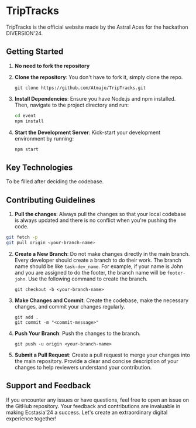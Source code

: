 # TripTracks

TripTracks is the official website made by the Astral Aces for the hackathon DIVERSION'24. 

## Getting Started

1. **No need to fork the repository**

2. **Clone the repository**: You don't have to fork it, simply clone the repo.
   ```
   git clone https://github.com/Atmajo/TripTracks.git
   ```

3. **Install Dependencies**: Ensure you have Node.js and npm installed. Then, navigate to the project directory and run:
   ```bash
   cd event
   npm install
   ```

4. **Start the Development Server**: Kick-start your development environment by running:
   ```bash
   npm start
   ```

## Key Technologies

To be filled after deciding the codebase.

## Contributing Guidelines

1. **Pull the changes**: Always pull the changes so that your local codebase is always updated and there is no conflict when you're pushing the code.
```bash
git fetch -p
git pull origin <your-branch-name>
```

2. **Create a New Branch**: Do not make changes directly in the main branch. Every developer should create a branch to do their work. The branch name should be like `task-dev_name`. For example, if your name is John and you are assigned to do the footer, the branch name will be `footer-john`. Use the following command to create the branch.
   ```
   git checkout -b <your-branch-name>
   ```

3. **Make Changes and Commit**: Create the codebase, make the necessary changes, and commit your changes regularly.
   ```
   git add .
   git commit -m "<commit-message>"
   ```

4. **Push Your Branch**: Push the changes to the branch.
   ```
   git push -u origin <your-branch-name>
   ```

5. **Submit a Pull Request**: Create a pull request to merge your changes into the main repository. Provide a clear and concise description of your changes to help reviewers understand your contribution.


## Support and Feedback

If you encounter any issues or have questions, feel free to open an issue on the GitHub repository. Your feedback and contributions are invaluable in making Ecstasia'24 a success. Let's create an extraordinary digital experience together!